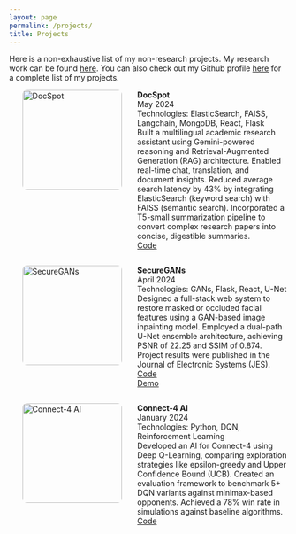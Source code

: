 ```yaml
---
layout: page
permalink: /projects/
title: Projects
---
```


Here is a non-exhaustive list of my non-research projects. My research work can be found <a href="/research">here</a>. You can also check out my Github profile <a href="#">here</a> for a complete list of my projects.

<ul>
	<li style="display: flex; align-items: flex-start; margin-bottom: 2em; width: 100%;">
		<img src="/images/Profile.png" alt="DocSpot" style="width: 180px; height: 180px; object-fit: cover; border-radius: 8px; margin-right: 2em;" />
		<div style="flex: 1;">
			<b>DocSpot</b><br>
			<span>May 2024</span><br>
			<span>Technologies: ElasticSearch, FAISS, Langchain, MongoDB, React, Flask</span><br>
			Built a multilingual academic research assistant using Gemini-powered reasoning and Retrieval-Augmented Generation (RAG) architecture. Enabled real-time chat, translation, and document insights. Reduced average search latency by 43% by integrating ElasticSearch (keyword search) with FAISS (semantic search). Incorporated a T5-small summarization pipeline to convert complex research papers into concise, digestible summaries.<br>
			<a href="https://github.com/dsatyam09/DocSpot.git" target="_blank"><div class="color-button">Code</div></a>
		</div>
	</li>
	<li style="display: flex; align-items: flex-start; margin-bottom: 2em; width: 100%;">
		<img src="/images/architecture.png" alt="SecureGANs" style="width: 180px; height: 180px; object-fit: cover; border-radius: 8px; margin-right: 2em;" />
		<div style="flex: 1;">
			<b>SecureGANs</b><br>
			<span>April 2024</span><br>
			<span>Technologies: GANs, Flask, React, U-Net</span><br>
			Designed a full-stack web system to restore masked or occluded facial features using a GAN-based image inpainting model. Employed a dual-path U-Net ensemble architecture, achieving PSNR of 22.25 and SSIM of 0.874. Project results were published in the Journal of Electronic Systems (JES).<br>
			<a href="https://github.com/dsatyam09/Image-Inpainting-for-Missing-Facial-Data-Recovery-in-Security-Settings" target="_blank"><div class="color-button">Code</div></a>
			<a href="https://www.youtube.com/watch?v=0LLw30HHPl0" target="_blank"><div class="color-button">Demo</div></a>
		</div>
	</li>
	<li style="display: flex; align-items: flex-start; margin-bottom: 2em; width: 100%;">
		<img src="/images/connect4.gif" alt="Connect-4 AI" style="width: 180px; height: 180px; object-fit: cover; border-radius: 8px; margin-right: 2em;" />
		<div style="flex: 1;">
			<b>Connect-4 AI</b><br>
			<span>January 2024</span><br>
			<span>Technologies: Python, DQN, Reinforcement Learning</span><br>
			Developed an AI for Connect-4 using Deep Q-Learning, comparing exploration strategies like epsilon-greedy and Upper Confidence Bound (UCB). Created an evaluation framework to benchmark 5+ DQN variants against minimax-based opponents. Achieved a 78% win rate in simulations against baseline algorithms.<br>
			<a href="https://github.com/dsatyam09/Connect-4-ReinforceBot/tree/main" target="_blank"><div class="color-button">Code</div></a>
		</div>
	</li>
</ul>
